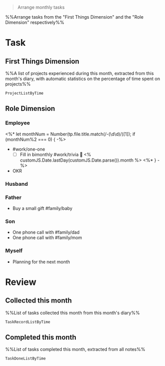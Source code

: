 > Arrange monthly tasks

%%Arrange tasks from the "First Things Dimension" and the "Role Dimension" respectively%%

# Task

## First Things Dimension
%%A list of projects experienced during this month, extracted from this month's diary, with automatic statistics on the percentage of time spent on projects%%
```PeriodicPARA
ProjectListByTime
```

## Role Dimension
### Employee
<%* let monthNum = Number(tp.file.title.match(/-(\d\d)/)[1]); if (monthNum%2 === 0) { -%>
- #work/one-one 
	- [ ] Fill in bimonthly #work/trivia 📅 <% customJS.Date.lastDay(customJS.Date.parse()).month %>
<%* } -%>
- OKR
### Husband
### Father
- Buy a small gift #family/baby 
### Son
- One phone call with #family/dad
- One phone call with #family/mom
### Myself
- Planning for the next month

# Review
## Collected this month
%%List of tasks collected this month from this month's diary%%
```PeriodicPARA
TaskRecordListByTime
```

## Completed this month
%%List of tasks completed this month, extracted from all notes%%
```PeriodicPARA
TaskDoneListByTime
```
